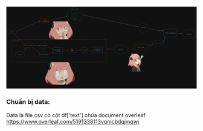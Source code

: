 ![image](image/Untitled-2022-11-09-2131.png)
### Chuẩn bị data:
Data là file csv có cột df['text'] chứa document 
overleaf https://www.overleaf.com/5191338113vqmcbdqjmqwj
